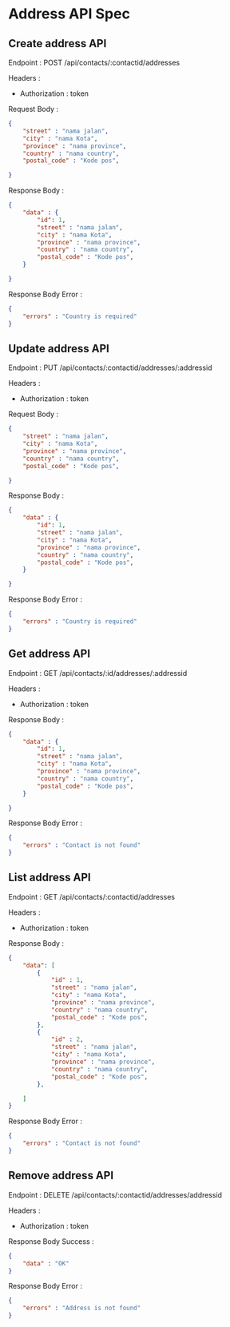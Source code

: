 # Address API Spec
 
## Create address API

Endpoint : POST /api/contacts/:contactid/addresses

Headers : 
- Authorization : token

Request Body :

```json 
{
    "street" : "nama jalan",
    "city" : "nama Kota",
    "province" : "nama province",
    "country" : "nama country",
    "postal_code" : "Kode pos",

}
```

Response Body :

```json 
{
    "data" : {
        "id": 1,
        "street" : "nama jalan",
        "city" : "nama Kota",
        "province" : "nama province",
        "country" : "nama country",
        "postal_code" : "Kode pos",
    }

}
```


Response Body Error :

```json 
{
    "errors" : "Country is required"
}
```


## Update address API

Endpoint : PUT /api/contacts/:contactid/addresses/:addressid

Headers : 
- Authorization : token

Request Body :

```json 
{
    "street" : "nama jalan",
    "city" : "nama Kota",
    "province" : "nama province",
    "country" : "nama country",
    "postal_code" : "Kode pos",

}
```

Response Body :

```json 
{
    "data" : {
        "id": 1,
        "street" : "nama jalan",
        "city" : "nama Kota",
        "province" : "nama province",
        "country" : "nama country",
        "postal_code" : "Kode pos",
    }

}
```


Response Body Error :

```json 
{
    "errors" : "Country is required"
}
```

## Get address API

Endpoint : GET /api/contacts/:id/addresses/:addressid

Headers : 
- Authorization : token

Response Body :

```json 
{
    "data" : {
        "id": 1,
        "street" : "nama jalan",
        "city" : "nama Kota",
        "province" : "nama province",
        "country" : "nama country",
        "postal_code" : "Kode pos",
    }

}
```


Response Body Error :

```json 
{
    "errors" : "Contact is not found"
}
```

## List address API

Endpoint : GET /api/contacts/:contactid/addresses

Headers : 
- Authorization : token
    
Response Body :

```json 
{
    "data": [
        {
            "id" : 1,
            "street" : "nama jalan",
            "city" : "nama Kota",
            "province" : "nama province",
            "country" : "nama country",
            "postal_code" : "Kode pos",
        },
        {
            "id" : 2,
            "street" : "nama jalan",
            "city" : "nama Kota",
            "province" : "nama province",
            "country" : "nama country",
            "postal_code" : "Kode pos",
        },

    ]
}
```


Response Body Error :

```json 
{
    "errors" : "Contact is not found"
}
```


## Remove address API

Endpoint : DELETE /api/contacts/:contactid/addresses/addressid

Headers : 
- Authorization : token

Response Body Success : 

```json 
{
    "data" : "OK"
}
```

Response Body Error : 

```json 
{
    "errors" : "Address is not found"
}
```


